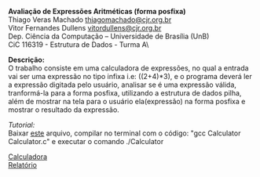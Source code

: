 **Avaliação de Expressões Aritméticas (forma posfixa)**\
Thiago Veras Machado thiagomachado@cjr.org.br\
Vitor Fernandes Dullens vitordullens@cjr.org.br\
Dep. Ciência da Computação – Universidade de Brası́lia (UnB)\
CiC 116319 - Estrutura de Dados - Turma A\

**Descrição:**\
O trabalho consiste em uma calculadora de expressões, no qual a entrada vai ser uma
expressão no tipo infixa i.e: ((2+4)*3), e o programa deverá ler a expressão digitada pelo
usuário, analisar se é uma expressão válida, tranformá-la para a forma posfixa, utilizando
a estrutura de dados pilha, além de mostrar na tela para o usuário ela(expressão) na forma
posfixa e mostrar o resultado da expressão.

*Tutorial:*\
Baixar [este](Calculator.c) arquivo, compilar no terminal com o código: "gcc Calculator Calculator.c" e executar o comando ./Calculator

[Calculadora](Calculator.c)\
[Relatório](Relatorio_Trabalho_1_ED.pdf)

